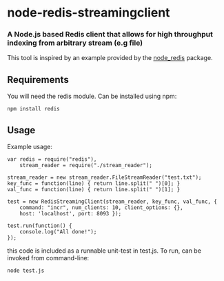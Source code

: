 # node-redis-streamingclient

### A Node.js based Redis client that allows for high throughput indexing from arbitrary stream (e.g file)

This tool is inspired by an example provided by the [node_redis](https://github.com/mranney/node_redis) package.

## Requirements

You will need the redis module. Can be installed using npm:

```
npm install redis
```

## Usage

Example usage:

```node
var redis = require("redis"),
    stream_reader = require("./stream_reader");

stream_reader = new stream_reader.FileStreamReader("test.txt");
key_func = function(line) { return line.split(" ")[0]; }
val_func = function(line) { return line.split(" ")[1]; }

test = new RedisStreamingClient(stream_reader, key_func, val_func, {
    command: "incr", num_clients: 10, client_options: {},
    host: 'localhost', port: 8093 });

test.run(function() {
    console.log("All done!");
});
```

this code is included as a runnable unit-test in test.js. To run, can be invoked from command-line:

```
node test.js
```

